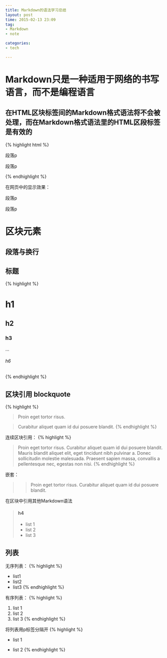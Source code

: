 ```yaml
---
title: Markdown的语法学习总结
layout: post
time: 2015-02-13 23:09
tag:
- Markdown
- note

categories:
- tech

---
```


# Markdown只是一种适用于网络的书写语言，而不是编程语言

## 在HTML区块标签间的Markdown格式语法将不会被处理，而在Markdown格式语法里的HTML区段标签是有效的

{% highlight html %}
<div>
  <p>段落p</p>
  <p>段落p</p>
</div>
{% endhighlight %}

在网页中的显示效果：

<div>
  <p>段落p</p>
  <p>段落p</p>
</div>

# 区块元素

## 段落与换行

## 标题
{% highlight %}
# h1
## h2
### h3
...
###### h6
{% endhighlight %}

## 区块引用 blockquote
{% highlight %}
> Proin eget tortor risus.

> Curabitur aliquet quam id dui posuere blandit.
{% endhighlight %}

连续区块引用：
{% highlight %}
> Proin eget tortor risus.
> Curabitur aliquet quam id dui posuere blandit.
> Mauris blandit aliquet elit, eget tincidunt nibh pulvinar a.
> Donec sollicitudin molestie malesuada.
> Praesent sapien massa, convallis a pellentesque nec, egestas non nisi.
{% endhighlight %}

嵌套：
> > Proin eget tortor risus. Curabitur aliquet quam id dui posuere blandit.

在区块中引用其他Markdown语法
> #### h4
> 
> * list 1
> * list 2
> * list 3

## 列表
无序列表：
{% highlight %}
* list1
* list2
* list3
{% endhighlight %}

有序列表：
{% highlight %}
1. list 1
2. list 2
3. list 3
{% endhighlight %}

将列表用p标签分隔开
{% highlight %}
* list 1

* list 2
{% endhighlight %}